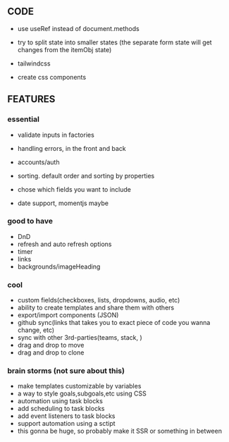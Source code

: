 ## CODE

-   use useRef instead of document.methods
-   try to split state into smaller states (the separate form state will get changes from the itemObj state)

-   tailwindcss
-   create css components

## FEATURES

### essential

-   validate inputs in factories
-   handling errors, in the front and back
-   accounts/auth

-   sorting. default order and sorting by properties
-   chose which fields you want to include
-   date support, momentjs maybe

### good to have

-   DnD
-   refresh and auto refresh options
-   timer
-   links
-   backgrounds/imageHeading

### cool

-   custom fields(checkboxes, lists, dropdowns, audio, etc)
-   ability to create templates and share them with others
-   export/import components (JSON)
-   github sync(links that takes you to exact piece of code you wanna change, etc)
-   sync with other 3rd-parties(teams, stack, )
-   drag and drop to move
-   drag and drop to clone

### brain storms (not sure about this)

-   make templates customizable by variables
-   a way to style goals,subgoals,etc using CSS
-   automation using task blocks
-   add scheduling to task blocks
-   add event listeners to task blocks
-   support automation using a sctipt
-   this gonna be huge, so probably make it SSR or something in between
